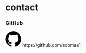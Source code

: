 # contact

<h3>GitHub</h3>
<img src="./img/github.png" width="50" height="50"> https://github.com/soomae1
